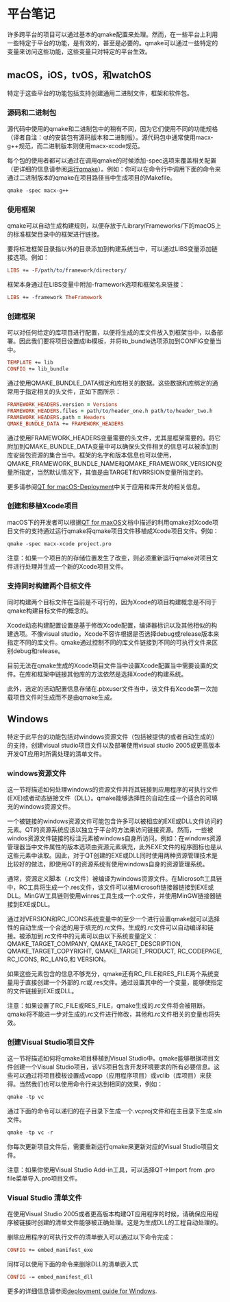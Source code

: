 # 平台笔记

许多跨平台的项目可以通过基本的qmake配置来处理。然而，在一些平台上利用一些特定于平台的功能，是有效的，甚至是必要的。qmake可以通过一些特定的变量来访问这些功能，这些变量只对特定的平台生效。

## macOS，iOS，tvOS，和watchOS

特定于这些平台的功能包括支持创建通用二进制文件，框架和软件包。

### 源码和二进制包

源代码中使用的qmake和二进制包中的稍有不同，因为它们使用不同的功能规格（译者自注：qt的安装包有源码版本和二进制版）。源代码包中通常使用macx-g++规范，而二进制版本则使用macx-xcode规范。

每个包的使用者都可以通过在调用qmake的时候添加-spec选项来覆盖相关配置（更详细的信息请参阅[运行qmake](RunningQmake.md)）。例如：你可以在命令行中调用下面的命令来通过二进制版本的qmake在项目路径当中生成项目的Makefile。

```.pro
qmake -spec macx-g++
```

### 使用框架

qmake可以自动生成构建规则，以便存放于/Library/Frameworks/下的macOS上的标准框架目录中的框架进行链接。

要将标准框架目录指以外的目录添加到构建系统当中，可以通过LIBS变量添加链接选项。例如：

```.pro
LIBS += -F/path/to/framework/directory/
```

框架本身通过在LIBS变量中附加-framework选项和框架名来链接：

```.pro
LIBS += -framework TheFramework
```

### 创建框架

可以对任何给定的库项目进行配置，以便将生成的库文件放入到框架当中，以备部署。因此我们要将项目设置成lib模板，并将lib_bundle选项添加到CONFIG变量当中。

```.pro
TEMPLATE += lib
CONFIG += lib_bundle
```

通过使用QMAKE_BUNDLE_DATA绑定和库相关的数据。这些数据和库绑定的通常用于指定相关的头文件，正如下面所示：

```.pro
FRAMEWORK_HEADERS.version = Versions
FRAMEWORK_HEADERS.files = path/to/header_one.h path/to/header_two.h
FRAMEWORK_HEADERS.path = Headers
QMAKE_BUNDLE_DATA += FRAMEWORK_HEADERS
```

通过使用FRAMEWORK_HEADERS变量需要的头文件，尤其是框架需要的。将它附加到QMAKE_BUNDLE_DATA变量中可以确保头文件相关的信息可以被添加到库安装包资源的集合当中。框架的名字和版本信息也可以使用，QMAKE_FRAMEWORK_BUNDLE_NAME和QMAKE_FRAMEWORK_VERSION变量所指定，当然默认情况下，其值是由TARGET和VRRSION变量所指定的。

更多请参阅[QT for macOS-Deployment](http://doc.qt.io/qt-5/osx-deployment.html)中关于应用和库开发的相关信息。

### 创建和移植Xcode项目

macOS下的开发者可以根据[QT for maxOS](http://doc.qt.io/qt-5/osx.html#additional-command-line-options)文档中描述的利用qmake对Xcode项目文件的支持通过运行qmake将qmake项目文件移植成Xcode项目文件。例如：

```.pro
qmake -spec macx-xcode project.pro
```

注意：如果一个项目的的存储位置发生了改变，则必须重新运行qmake对项目文件进行处理并生成一个新的Xcode项目文件。

### 支持同时构建两个目标文件

同时构建两个目标文件在当前是不可行的，因为Xcode的项目构建概念是不同于qmake构建目标文件的概念的。

Xcode动态构建配置设置是基于修改Xcode配置，编译器标识以及其他相似的构建选项。不像visual studio，Xcode不容许根据是否选择debug或release版本来指定不同的库文件。qmake通过控制不同的库文件链接到不同的可执行文件来区别debug和release。

目前无法在qmake生成的Xcode项目文件当中设置Xcode配置当中需要设置的文件。在库和框架中链接其他库的方法依然是选择Xcode的构建系统。

此外，选定的活动配置信息存储在.pbxuser文件当中，该文件有Xcode第一次加载项目文件时生成而不是由qmake生成。

## Windows

特定于此平台的功能包括对windows资源文件（包括被提供的或者自动生成的）的支持，创建visual studio项目文件以及部署使用visual studio 2005或更高版本开发QT应用时所需处理的清单文件。

### windows资源文件

这一节将描述如何处理windows的资源文件并将其链接到应用程序的可执行文件(EXE)或者动态链接文件（DLL）。qmake能够选择性的自动生成一个适合的可填充的windows资源文件。

一个被链接的windows资源文件可能包含许多可以被相应的EXE或DLL文件访问的元素。QT的资源系统应该以独立于平台的方法来访问链接资源。然而，一些被windos资源文件链接的标注元素被windows自身所访问。例如：在windows资源管理器当中文件属性的版本选项由资源元素填充，此外EXE文件的程序图标也是从这些元素中读取。因此，对于QT创建的EXE或DLL同时使用两种资源管理技术是比较好的做法，即使用QT的资源系统有使用windows自身的资源管理系统。

通常，资源定义脚本（.rc文件）被编译为windows资源文件。在Microsoft工具链中，RC工具将生成一个.res文件，该文件可以被Microsoft链接器链接到EXE或DLL。MinGW工具链则使用winres工具生成一个.o文件，并使用MinGW链接器链接到EXE或DLL。

通过对VERSION和RC_ICONS系统变量中的至少一个进行设置qmake就可以选择性的自动生成一个合适的用于填充的.rc文件。生成的.rc文件可以自动编译和链接。被添加到.rc文件中的元素可以由以下系统变量定义： QMAKE_TARGET_COMPANY, QMAKE_TARGET_DESCRIPTION, QMAKE_TARGET_COPYRIGHT, QMAKE_TARGET_PRODUCT, RC_CODEPAGE, RC_ICONS, RC_LANG,和 VERSION。

如果这些元素包含的信息不够充分，qmake还有RC_FILE和RES_FILE两个系统变量用于直接创建一个外部的.rc或.res文件。通过设置其中的一个变量，能够使指定的文件链接到EXE或DLL。

注意：如果设置了RC_FILE或RES_FILE，qmake生成的.rc文件将会被阻断。qmake将不能进一步对生成的.rc文件进行修改，其他和.rc文件相关的变量也将失效。

### 创建Visual Studio项目文件

这一节将描述如何将qmake项目移植到Visual Studio中。qmake能够根据项目文件创建一个Visual Studio项目，该VS项目包含开发环境要求的所有必要信息。这些可以通过将项目模板设置成vcapp（应用程序项目）或vclib（库项目）来获得。当然我们也可以使用命令行来达到相同的效果，例如：

```.pro
qmake -tp vc
```

通过下面的命令可以递归的在子目录下生成一个.vcproj文件和在主目录下生成.sln文件。

```.pro
qmake -tp vc -r
```

你每次更新项目文件后，需要重新运行qmake来更新对应的Visual Studio项目文件。

注意：如果你使用Visual Studio Add-in工具，可以选择QT->Import from .pro file菜单导入.pro项目文件。

### Visual Studio 清单文件

在使用Visual Studio 2005或者更高版本构建QT应用程序的时候，请确保应用程序被链接时创建的清单文件能够被正确处理。这是为生成DLL的工程自动处理的。

删除应用程序的可执行文件的清单嵌入可以通过以下命令完成：

```.pro
CONFIG += embed_manifest_exe
```

同样可以使用下面的命令来删除DLL的清单嵌入式

```.pro
CONFIG -= embed_manifest_dll
```

更多的详细信息请参阅[deployment guide for Windows](http://doc.qt.io/qt-5/windows-deployment.html#manifest-files).